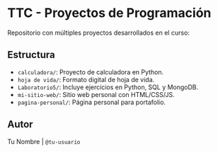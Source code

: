 # TTC - Proyectos de Programación

Repositorio con múltiples proyectos desarrollados en el curso:

## Estructura

- `calculadora/`: Proyecto de calculadora en Python.
- `hoja de vida/`: Formato digital de hoja de vida.
- `Laboratorio5/`: Incluye ejercicios en Python, SQL y MongoDB.
- `mi-sitio-web/`: Sitio web personal con HTML/CSS/JS.
- `pagina-personal/`: Página personal para portafolio.

## Autor
Tu Nombre | `@tu-usuario`
